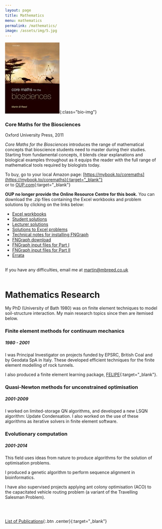 ```yaml
---
layout: page
title: Mathematics
menu: mathematics
permalink: /mathematics/
image: /assets/img/5.jpg
---
```



![Core Maths for the Biosciences](/assets/img/coremaths-cover.jpg){:class="bio-img"}

### Core Maths for the Biosciences

Oxford University Press, 2011

*Core Maths for the Biosciences* introduces the range of mathematical concepts that bioscience students need to master during their studies. Starting from fundamental concepts, it blends clear explanations and biological examples throughout as it equips the reader with the full range of mathematical tools required by biologists today.

To buy, go to your local Amazon page: [https://mybook.to/coremaths](https://mybook.to/coremaths){:target="_blank"}
<br/>or to [OUP.com](https://global.oup.com/ukhe/product/core-maths-for-the-biosciences-9780199216345?cc=gb&lang=en&){:target="_blank"}

**OUP no longer provide the Online Resource Centre for this book.** You can download the .zip files containing the Excel workbooks and problem solutions by clicking on the links below:
<br/>
* [Excel workbooks](/assets/files/coremaths/Excel.zip)
* [Student solutions](/assets/files/coremaths/Studentsolutions.zip)
* [Lecturer solutions](/assets/files/coremaths/Lecturersolutions.zip)
* [Solutions to Excel problems](/assets/files/coremaths/cm-excelsolutions.zip)
* [Technical notes for installing FNGraph](/assets/files/coremaths/Technicalnotes25.pdf)
* [FNGraph download](/assets/files/coremaths/fng.zip)
* [FNGraph input files for Part I](/assets/files/coremaths/fng-partI.zip)
* [FNGraph input files for Part II](/assets/files/coremaths/fng-partII.zip)
* [Errata](/assets/files/coremaths/cm-errata.pdf)

<br/>If you have any difficulties, email me at martin@mbreed.co.uk
<br/>
<br/>


# Mathematics Research

My PhD (University of Bath 1980) was on finite element techniques to model soil-structure interaction.  My main research topics since then are itemised below.

### Finite element methods for continuum mechanics
##### 1980 - 2001
I was Principal Investigator on projects funded by EPSRC, British Coal and by Geodata SpA in Italy. These developed efficient techniques for the finite element modelling of rock tunnels.

I also produced a finite element learning package, [FELIPE](http://www.felipe.co.uk/){:target="_blank"}. 


### Quasi-Newton methods for unconstrained optimisation
##### 2001-2009
I worked on limited-storage QN algorithms, and developed a new LSQN algorithm: Update Condensation. I also worked on the use of these algorithms as iterative solvers in finite element software.


### Evolutionary computation
##### 2001-2014
This field uses ideas from nature to produce algorithms for the solution of optimisation problems. 

I produced a genetic algorithm to perform sequence alignment in bioinformatics. 

I have also supervised projects applying ant colony optimisation (ACO) to the capacitated vehicle routing problem (a variant of the Travelling Salesman Problem).

<br/>
<br/>

[List of Publications](https://mbreed.co.uk/assets/files/publications.pdf){:.btn .center}{:target="_blank"}
